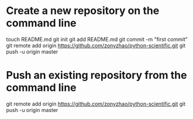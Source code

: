 # Create a new repository on the command line
touch README.md
git init
git add README.md
git commit -m "first commit"
git remote add origin https://github.com/zonyzhao/python-scientific.git
git push -u origin master

# Push an existing repository from the command line
git remote add origin https://github.com/zonyzhao/python-scientific.git
git push -u origin master

